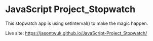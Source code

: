 # JavaScript Project_Stopwatch
This  stopwatch app is using setInterval() to make the magic happen.

Live site: https://jasontwuk.github.io/JavaScript-Project_Stopwatch/
